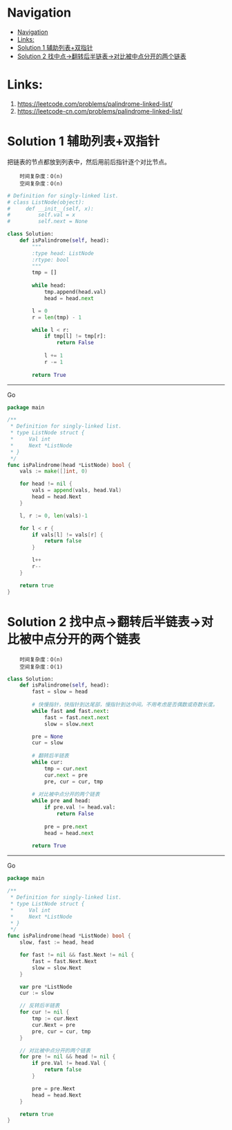 # Navigation
- [Navigation](#navigation)
- [Links:](#links)
- [Solution 1 辅助列表+双指针](#solution-1-辅助列表双指针)
- [Solution 2 找中点->翻转后半链表->对比被中点分开的两个链表](#solution-2-找中点-翻转后半链表-对比被中点分开的两个链表)


# Links:
1. https://leetcode.com/problems/palindrome-linked-list/
2. https://leetcode-cn.com/problems/palindrome-linked-list/


# Solution 1 辅助列表+双指针
把链表的节点都放到列表中，然后用前后指针逐个对比节点。
```
    时间复杂度：O(n)
    空间复杂度：O(n)
```
```python
# Definition for singly-linked list.
# class ListNode(object):
#     def __init__(self, x):
#         self.val = x
#         self.next = None

class Solution:
    def isPalindrome(self, head):
        """
        :type head: ListNode
        :rtype: bool
        """
        tmp = []
        
        while head:
            tmp.append(head.val)
            head = head.next

        l = 0
        r = len(tmp) - 1

        while l < r:
            if tmp[l] != tmp[r]:
                return False
            
            l += 1
            r -= 1
        
        return True
```
---
Go
```go
package main

/**
 * Definition for singly-linked list.
 * type ListNode struct {
 *     Val int
 *     Next *ListNode
 * }
 */
func isPalindrome(head *ListNode) bool {
	vals := make([]int, 0)

	for head != nil {
		vals = append(vals, head.Val)
		head = head.Next
	}

	l, r := 0, len(vals)-1

	for l < r {
		if vals[l] != vals[r] {
			return false
		}

		l++
		r--
	}

	return true
}

```

# Solution 2 找中点->翻转后半链表->对比被中点分开的两个链表
```
    时间复杂度：O(n)
    空间复杂度：O(1)
```
```python
class Solution:
    def isPalindrome(self, head):
        fast = slow = head
        
        # 快慢指针，快指针到达尾部，慢指针到达中间。不用考虑是否偶数或奇数长度。
        while fast and fast.next:
            fast = fast.next.next
            slow = slow.next

        pre = None
        cur = slow
        
        # 翻转后半链表
        while cur:
            tmp = cur.next
            cur.next = pre
            pre, cur = cur, tmp
            
        # 对比被中点分开的两个链表
        while pre and head:
            if pre.val != head.val:
                return False
            
            pre = pre.next
            head = head.next
            
        return True
```
---
Go
```go
package main

/**
 * Definition for singly-linked list.
 * type ListNode struct {
 *     Val int
 *     Next *ListNode
 * }
 */
func isPalindrome(head *ListNode) bool {
	slow, fast := head, head

	for fast != nil && fast.Next != nil {
		fast = fast.Next.Next
		slow = slow.Next
	}

	var pre *ListNode
	cur := slow

	// 反转后半链表
	for cur != nil {
		tmp := cur.Next
		cur.Next = pre
		pre, cur = cur, tmp
	}

	// 对比被中点分开的两个链表
	for pre != nil && head != nil {
		if pre.Val != head.Val {
			return false
		}

		pre = pre.Next
		head = head.Next
	}

	return true
}

```